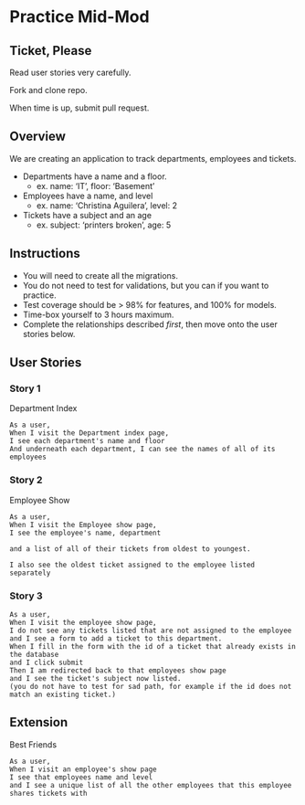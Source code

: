 # Practice Mid-Mod
## Ticket, Please

Read user stories very carefully.

Fork and clone repo. 

When time is up, submit pull request.

## Overview

We are creating an application to track departments, employees and tickets.

* Departments have a name and a floor.
	* ex. name: ‘IT’, floor: ‘Basement’
* Employees have a name, and level
	* ex. name: ‘Christina Aguilera’, level: 2
* Tickets have a subject and an age
	* ex. subject: ‘printers broken’, age: 5

<!-- * Departments have many Employees -->
<!-- * Employees belong to a Department -->
<!-- * Employees have many Tickets -->
<!-- * Tickets can belong to many Employees -->

## Instructions

- You will need to create all the migrations. 
- You do not need to test for validations, but you can if you want to practice. 
- Test coverage should be > 98% for features, and 100% for models. 
- Time-box yourself to 3 hours maximum.
- Complete the relationships described *first*, then move onto the user stories below. 

## User Stories

### Story 1
Department Index

```
As a user,
When I visit the Department index page,
I see each department's name and floor
And underneath each department, I can see the names of all of its employees
```

### Story 2
Employee Show

```
As a user,
When I visit the Employee show page,
I see the employee's name, department

and a list of all of their tickets from oldest to youngest.

I also see the oldest ticket assigned to the employee listed separately
```

### Story 3

```
As a user,
When I visit the employee show page,
I do not see any tickets listed that are not assigned to the employee
and I see a form to add a ticket to this department.
When I fill in the form with the id of a ticket that already exists in the database
and I click submit
Then I am redirected back to that employees show page
and I see the ticket's subject now listed.
(you do not have to test for sad path, for example if the id does not match an existing ticket.)
```

## Extension

Best Friends
```
As a user,
When I visit an employee's show page
I see that employees name and level
and I see a unique list of all the other employees that this employee shares tickets with
```
